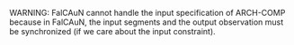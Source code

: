 WARNING: FalCAuN cannot handle the input specification of ARCH-COMP because in FalCAuN, the input segments and the output observation must be synchronized (if we care about the input constraint).
